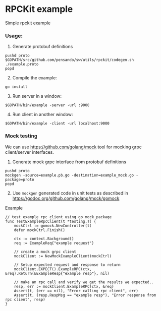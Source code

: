# RPCKit example

Simple rpckit example

### Usage:

1. Generate protobuf definitions

```
pushd proto
$GOPATH/src/github.com/pensando/sw/utils/rpckit/codegen.sh ./example.proto
popd
```

2. Compile the example:

```
go install
```

3. Run server in a window:

```
$GOPATH/bin/example -server -url :9000
```

4. Run client in another window:

```
$GOPATH/bin/example -client -url localhost:9000
```

### Mock testing

We can use https://github.com/golang/mock tool for mocking grpc client/server interfaces.


1. Generate mock grpc interface from protobuf definitions

```
pushd proto
mockgen -source=example.pb.go -destination=example_mock.go -package=proto
popd
```

2. Use `mockgen` generated code in unit tests as described in https://godoc.org/github.com/golang/mock/gomock

Example
```
// test example rpc client using go mock package
func TestExampleRpcClient(t *testing.T) {
    mockCtrl := gomock.NewController(t)
    defer mockCtrl.Finish()

    ctx := context.Background()
    req := ExampleReq{"example request"}

    // create a mock grpc client
    mockClient := NewMockExampleClient(mockCtrl)

    // Setup expected request and response to return
    mockClient.EXPECT().ExampleRPC(ctx, &req).Return(&ExampleResp{"example resp"}, nil)

    // make an rpc call and verify we get the results we expected..
    resp, err := mockClient.ExampleRPC(ctx, &req)
    Assert(t, (err == nil), "Error calling rpc client", err)
    Assert(t, (resp.RespMsg == "example resp"), "Error response from rpc client", resp)
}
```
